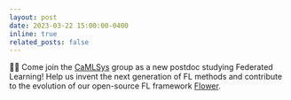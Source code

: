 ```yaml
---
layout: post
date: 2023-03-22 15:00:00-0400
inline: true
related_posts: false
---
```



 :technologist: Come join the [CaMLSys](https://mlsys.cst.cam.ac.uk/) group as a new postdoc studying Federated Learning! Help us invent the next generation of FL methods and contribute to the evolution of our open-source FL framework [Flower](http://flower.dev). 
